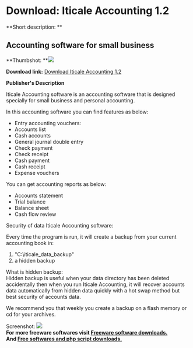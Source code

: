 # Download: Iticale Accounting 1.2

**Short description: **

## Accounting software for small business

  
**Thumbshot: **![](http://www.freewarefiles.com/screenshot/iticaleaccnt12_md.jpg)   
  
**Download link:** [Download Iticale Accounting 1.2](http://freesoftwares.boysofts.com/Iticale-Accounting_program_47209.html)  
  

**Publisher's Description**  
  

Iticale Accounting software is an accounting software that is designed
specially for small business and personal accounting.

In this accounting software you can find features as below:

  * Entry accounting vouchers: 
  * Accounts list 
  * Cash accounts 
  * General journal double entry 
  * Check payment 
  * Check receipt 
  * Cash payment 
  * Cash receipt 
  * Expense vouchers 

You can get accounting reports as below:

  * Accounts statement 
  * Trial balance 
  * Balance sheet 
  * Cash flow review 

Security of data Iticale Accounting software:

Every time the program is run, it will create a backup from your current
accounting book in:

  1. "C:\iticale_data_backup" 
  2. a hidden backup 

What is hidden backup:  
Hidden backup is useful when your data directory has been deleted accidentally
then when you run Iticale Accounting, it will recover accounts data
automatically from hidden data quickly with a hot swap method but best
security of accounts data.

We recommend you that weekly you create a backup on a flash memory or cd for
your archives.

  
  
Screenshot: ![](http://www.freewarefiles.com/screenshot/iticaleaccnt12.jpg)  
**For more freeware softwares visit [Freeware software downloads.](http://freesoftwares.boysofts.com/)**   
**And [Free softwares and php script downloads.](http://www.boysofts.com/)**

